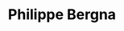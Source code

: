 ---
# Display name
title: '<span style="color: black;">Philippe Bergna</span>'

# Full name 
first_name: '<span style="color: black;">Philippe </span>'
last_name: '<span style="color: black;">Bergna </span>'
# Status emoji
status:
  icon: 🎓

# Is this the primary user of the site?
superuser: true

# Highlight the author in author lists? (true/false)
highlight_name: true

# Role/position/tagline
role: '<span style="color: black;">Research Scientist for AI Safety and Security'


# Organizations/Affiliations to display in Biography block
organizations:
  - name: '<span style="color: black;>"Advai"</span>'
    url: "https://www.advai.co.uk/"

# Social network links
profiles:
  - icon: at-symbol
    url: 'pbergna753@gmail.com'
    label: "Email Me"
  - icon: brands/github
    url: "https://github.com/philippe-753"
    label: "GitHub"
  - icon: brands/linkedin
    url: "https://www.linkedin.com/in/philippe-bergna-59a20917b/"
    label: "LinkedIn"
  # - icon: academicons/google-scholar
  #   url: "https://scholar.google.com/citations?user=QEjxEjcAAAAJ&hl=enz"
  #   label: "My Work"
# Research Interests
interests:
  - "AI Safety and Security"
  - "Model Robustness"
  - "Out of Distribution Detection (OOD)"
  - "Computer Vision"
  - "Large Language models"
# Education
education:
  - area: "MEng in Engineering Mathematics with study abroad"
    institution: "University of Bristol"
    date_start: "2018-10-01"
    date_end: "2022-09-01"
    summary: |
      Achieved a 74% overall grade. I proposed a Multimodal Explaionable Fake News Detections framework.
  - area: "MS Artificial Intelligence"
    institution: "Katholieke Universiteit Leuven"
    date_start: "2020-10-01"
    date_end: "2021-08-01"
    summary: |
      Took an AI master’s degree in my third year at University.

    
# Work Experience
work:
  - position: "Research Scientist for AI Safety and Security"
    company_name: "Advai"
    date_start: "2022-09-01"
    date_end: "2025-01-01"
    summary: |
      At Advai in London, selected from 1 out of 500 applicants, I advanced AI safety and security as a Research Scientist and Engineer by developing cutting-edge adversarial attacks for defense and facial verification systems, optimizing object detection through active learning, and leading model safety consultations, resulting in significant performance improvements and securing multimillion-pound contracts.
  - position: "Teacher Assistant"
    company_name: "University of Bristol"
    date_start: "2021-09-01"
    date_end: "2022-06-01"
    summary: |
      Teaching Assistant for the following courses: Artificial Intelligence, Data Science, Computer Programming, and Engineering Physics, effectively teaching machine learning algorithms and programming concepts. I supervised final-year computer vision projects, provided comprehensive academic support by assisting students with exercises, debugging, and concept comprehension, and was uniquely selected as the sole TA without a PhD, showcasing my exceptional expertise and commitment.
  - position: "Front end Developer"
    company_name: "Alfrad"
    date_start: "2020-05-01"
    date_end: "2022-09-01"
    summary: |
      Created an mobile application that worked both android and ios using Javascript using react native.

# Skills
skills:
  - name: "Technical Skills"
    items:
      - name: "Python"
        description: "Advanced"
        percent: 98
        icon: code-bracket
      - name: "AI safety and robustness"
        description: "Strong foundation"
        percent: 95
        icon: chart-bar
      - name: "Computer vision"
        description: "Proficient"
        percent: 90
        icon: code
      - name: "Deep Learning"
        description: "Expertise in CNNs, RNNs, Transformers"
        percent: 90
        icon: neural-network
  - name: "Hobbies"
    color: '#eeac02'
    color_border: '#f0bf23'
    items:
      - name: "Brazilian Jiu-Jitsu"
        description: "Competitive training"
        percent: 90
        icon: person-fighting
      - name: "Salsa and Bachata Dancing"
        percent: 30
        icon: dance
      - name: "Gym"
        percent: 70
        icon: camera

# Publications
publications:
  - title: "Graph Neural Stochastic Differential Equations"
    url: "https://scholar.google.com/citations?view_op=view_citation&hl=en&user=QEjxEjcAAAAJ&citation_for_view=QEjxEjcAAAAJ:u5HHmVD_uO8C"
    authors: "Richard Bergna, Sergio Calvo-Ordoñez, Felix Opolka, Pietro Liò, Jose Miguel Hernandez-Lobato"
    conference: "ICML (In Preparation)"
    year: 2024
    
# Languages
languages:
  - name: "English"
    percent: 100
  - name: "Spanish"
    percent: 100
  - name: "Italian"
    percent: 75

# Awards and Certifications
awards:
  - title: "Natural Language Processing with Classification and Vector Spaces"
    url: "https://www.coursera.org/account/accomplishments/certificate/RQF7MCGT89TZ"
    date: '2023-11-25'
    awarder: "Coursera"
    icon: coursera
    summary: |
      Completed a comprehensive course covering neural networks, vector space models, and their applications in natural language processing tasks.
  - title: "Probabilistic Deep Learning with TensorFlow 2"
    url: "https://www.coursera.org/account/accomplishments/certificate/35AV6PTQH2HM"
    date: '2023-08-21'
    awarder: "Coursera"
    icon: coursera
    summary: |
      Completed an intermediate course focusing on probabilistic models, TensorFlow 2, and the application of deep learning techniques in uncertainty quantification.
  - title: "Supervised Machine Learning: Regression and Classification"
    url: "https://www.coursera.org/account/accomplishments/certificate/4ZT9YYBMMYSH"
    date: '2023-06-01'
    awarder: "Coursera"
    icon: coursera
    summary: |
      Gained skills in building and applying machine learning models for regression and classification, with a focus on practical implementation and evaluation.
  - title: "Getting Started with TensorFlow 2"
    url: "https://www.coursera.org/account/accomplishments/certificate/C6QU5WJZKKJ5"
    date: '2023-04-01'
    awarder: "Coursera"
    icon: coursera
    summary: |
      Completed an introductory course on using TensorFlow 2 for machine learning and neural networks, focusing on hands-on model development.
  - title: "Theory of Gaussian Process Regression for Machine Learning"
    url: "https://ude.my/UC-23e80233-ca21-422f-8053-c88de212c1cd"
    date: '2023-02-01'
    awarder: "Unknown"
    icon: generic
    summary: |
      Studied Gaussian Process regression theory, with a focus on probabilistic modeling and applications in machine learning.
  - title: "Hands-On Essentials - Data Warehouse"
    url: "https://www.credly.com/badges/426ef272-5a0f-4ff8-8634-fe01cd78aeab?source=linked_in_profile"
    date: '2021-01-01'
    awarder: "Credly"
    icon: credly
    summary: |
      Completed a practical course on data warehousing, covering essential concepts in data storage and retrieval for large-scale systems.

---